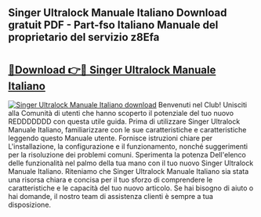## Singer Ultralock Manuale Italiano Download gratuit PDF - Part-fso Italiano Manuale del proprietario del servizio z8Efa

# <h2><a href="http://dfdxyiz.blite.top/?on=Singer+Ultralock+Manuale+Italiano">🔗Download 👉🔴 Singer Ultralock Manuale Italiano</a></h2>

[![Singer Ultralock Manuale Italiano download](https://i.imgur.com/lujVjoI.png)](http://dfdxyiz.blite.top/?on=Singer+Ultralock+Manuale+Italiano)
Benvenuti nel Club! Unisciti alla Comunità di utenti che hanno scoperto il potenziale del tuo nuovo REDDDDDDD con questa utile guida. Prima di utilizzare Singer Ultralock Manuale Italiano, familiarizzare con le sue caratteristiche e caratteristiche leggendo questo Manuale utente. Fornisce istruzioni chiare per L'installazione, la configurazione e il funzionamento, nonché suggerimenti per la risoluzione dei problemi comuni. Sperimenta la potenza Dell'elenco delle funzionalità nel palmo della tua mano con il tuo nuovo Singer Ultralock Manuale Italiano. Riteniamo che Singer Ultralock Manuale Italiano sia stata una risorsa chiara e concisa per il tuo sforzo di comprendere le caratteristiche e le capacità del tuo nuovo articolo. Se hai bisogno di aiuto o hai domande, il nostro team di assistenza clienti è sempre a tua disposizione.
